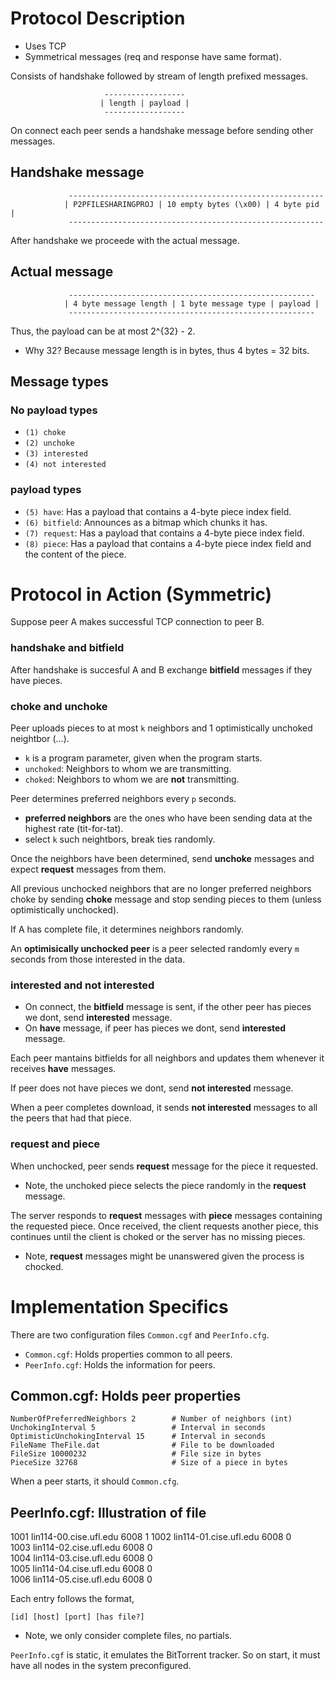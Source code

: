 # Protocol Description
- Uses TCP
- Symmetrical messages (req and response have same format).

Consists of handshake followed by stream of length prefixed messages.
```
                     ------------------
                    | length | payload |
                     ------------------
```
On connect each peer sends a handshake message before sending other messages.

## Handshake message
```
             ---------------------------------------------------------
            | P2PFILESHARINGPROJ | 10 empty bytes (\x00) | 4 byte pid |
             ---------------------------------------------------------
```
After handshake we proceede with the actual message.

## Actual message
```
             -------------------------------------------------------
            | 4 byte message length | 1 byte message type | payload |
             -------------------------------------------------------
```
Thus, the payload can be at most 2^{32} - 2.
- Why 32? Because message length is in bytes, thus 4 bytes = 32 bits.

## Message types

### No payload types
- `(1) choke`
- `(2) unchoke`
- `(3) interested`
- `(4) not interested`

### payload types
- `(5) have`: Has a payload that contains a 4-byte piece index field.
- `(6) bitfield`: Announces as a bitmap which chunks it has.
- `(7) request`: Has a payload that contains a 4-byte piece index field.
- `(8) piece`: Has a payload that contains a 4-byte piece index field and the content of the piece.

# Protocol in Action (Symmetric)
Suppose peer A makes successful TCP connection to peer B.

### handshake and bitfield
After handshake is succesful A and B exchange **bitfield** messages if they 
have pieces.

### choke and unchoke
Peer uploads pieces to at most `k` neighbors and 1 optimistically unchoked neightbor (...).
- `k` is a program parameter, given when the program starts.
- `unchoked`: Neighbors to whom we are transmitting.
- `choked`: Neighbors to whom we are **not** transmitting.

Peer determines preferred neighbors every `p` seconds.
- **preferred neighbors** are the ones who have been sending data at the highest rate (tit-for-tat).
- select `k` such neightbors, break ties randomly.

Once the neighbors have been determined, send **unchoke** messages
and expect **request** messages from them.

All previous unchocked neighbors that are no longer preferred neighbors choke
by sending **choke** message and stop sending pieces to them (unless optimistically unchocked).

If A has complete file, it determines neighbors randomly.

An **optimisically unchocked peer** is a peer selected randomly every `m` seconds
from those interested in the data.

### interested and not interested
- On connect, the **bitfield** message is sent, if the other peer has pieces we dont,
send **interested** message.
- On **have** message, if peer has pieces we dont, send **interested** message.

Each peer mantains bitfields for all neighbors and updates them whenever
it receives **have** messages.

If peer does not have pieces we dont, send **not interested** message.

When a peer completes download, it sends **not interested** messages
to all the peers that had that piece.

### request and piece
When unchocked, peer sends **request** message for the piece it requested.
- Note, the unchoked piece selects the piece randomly in the **request** message.

The server responds to **request** messages with **piece** messages containing the
requested piece. Once received, the client requests another piece, this continues
until the client is choked or the server has no missing pieces. 

- Note, **request** messages might be unanswered given the process is chocked.

# Implementation Specifics
There are two configuration files `Common.cgf` and `PeerInfo.cfg`.
- `Common.cgf`: Holds properties common to all peers.
- `PeerInfo.cgf`: Holds the information for peers.

## Common.cgf: Holds peer properties
```
NumberOfPreferredNeighbors 2        # Number of neighbors (int)
UnchokingInterval 5                 # Interval in seconds
OptimisticUnchokingInterval 15      # Interval in seconds
FileName TheFile.dat                # File to be downloaded
FileSize 10000232                   # File size in bytes
PieceSize 32768                     # Size of a piece in bytes
```

When a peer starts, it should `Common.cfg`.

## PeerInfo.cgf: Illustration of file
1001 lin114-00.cise.ufl.edu 6008 1 
1002 lin114-01.cise.ufl.edu 6008 0  
1003 lin114-02.cise.ufl.edu 6008 0  
1004 lin114-03.cise.ufl.edu 6008 0  
1005 lin114-04.cise.ufl.edu 6008 0  
1006 lin114-05.cise.ufl.edu 6008 0 

Each entry follows the format,
```
[id] [host] [port] [has file?]
```
- Note, we only consider complete files, no partials.

`PeerInfo.cgf` is static, it emulates the BitTorrent tracker. So on start,
it must have all nodes in the system preconfigured.
